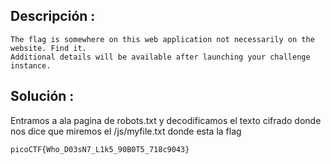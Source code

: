 
## Descripción :
	The flag is somewhere on this web application not necessarily on the website. Find it.
	Additional details will be available after launching your challenge instance.
## Solución :
Entramos a ala pagina de robots.txt y decodificamos el texto cifrado donde nos dice que miremos el /js/myfile.txt donde esta la flag 

	picoCTF{Who_D03sN7_L1k5_90B0T5_718c9043}